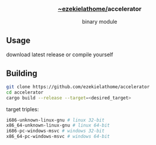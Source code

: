 <div align="center">
  <h3><a href="https://github.com/ezekielathome">
    ~ezekielathome/</a>accelerator
  </h3>
binary module
</div>

## Usage
download latest release or compile yourself

## Building
```sh
git clone https://github.com/ezekielathome/accelerator
cd accelerator
cargo build --release --target=<desired_target>
```

target triples:
```sh
i686-unknown-linux-gnu # linux 32-bit
x86_64-unknown-linux-gnu # linux 64-bit
i686-pc-windows-msvc # windows 32-bit
x86_64-pc-windows-msvc # windows 64-bit
```